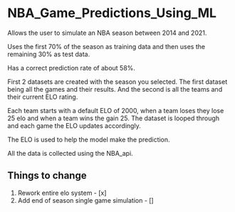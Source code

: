 # NBA_Game_Predictions_Using_ML

Allows the user to simulate an NBA season between 2014 and 2021.

Uses the first 70% of the season as training data and then uses the remaining 30% as test data.

Has a correct prediction rate of about 58%.

First 2 datasets are created with the season you selected.
The first dataset being all the games and their results.
And the second is all the teams and their current ELO rating.

Each team starts with a default ELO of 2000, when a team loses they lose 25 elo and when a team wins the gain 25.
The dataset is looped through and each game the ELO updates accordingly.

The ELO is used to help the model make the prediction.

All the data is collected using the NBA_api.

## Things to change
1. Rework entire elo system - [x]
2. Add end of season single game simulation - []

